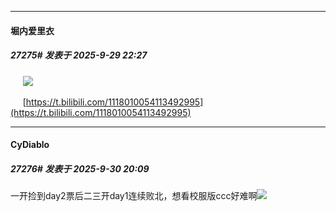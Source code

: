 ﻿
*****

####  堀内爱里衣  
##### 27275#       发表于 2025-9-29 22:27

     <img src="https://img.stage1st.com/forum/202509/29/222619eap3c3bae0g3jifa.jpg" referrerpolicy="no-referrer">

     [https://t.bilibili.com/1118010054113492995](https://t.bilibili.com/1118010054113492995)


*****

####  CyDiablo  
##### 27276#       发表于 2025-9-30 20:09

一开捡到day2票后二三开day1连续败北，想看校服版ccc好难啊<img src="https://static.stage1st.com/image/smiley/face2017/118.png" referrerpolicy="no-referrer">

